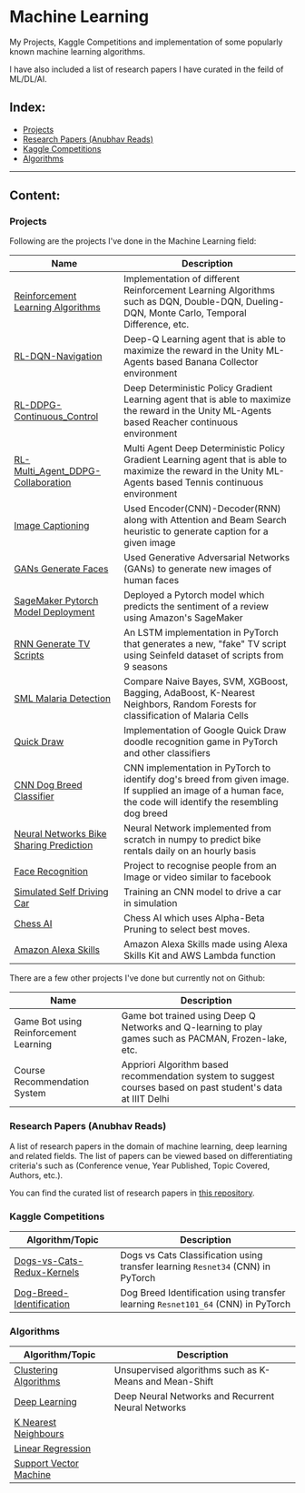 # Machine Learning <!-- omit in toc -->

My Projects, Kaggle Competitions and implementation of some popularly known machine learning algorithms.

I have also included a list of research papers I have curated in the feild of ML/DL/AI.

## Index: <!-- omit in toc -->

- [Projects](#projects)
- [Research Papers (Anubhav Reads)](#research-papers-anubhav-reads)
- [Kaggle Competitions](#kaggle-competitions)
- [Algorithms](#algorithms)

------------------------------------------------------------------------------
## Content: <!-- omit in toc -->

### Projects

Following are the projects I've done in the Machine Learning field:

| Name                                                                                                                 | Description                                                                                                                                                   |
| -------------------------------------------------------------------------------------------------------------------- | ------------------------------------------------------------------------------------------------------------------------------------------------------------- |
| [Reinforcement Learning Algorithms](https://github.com/anubhavshrimal/Reinforcement-Learning)                        | Implementation of different Reinforcement Learning Algorithms such as DQN, Double-DQN, Dueling-DQN, Monte Carlo, Temporal Difference, etc.                    |
| [RL-DQN-Navigation](https://github.com/anubhavshrimal/Navigation_Udacity_DRLND_P1)                                   | Deep-Q Learning agent that is able to maximize the reward in the Unity ML-Agents based Banana Collector environment                                           |
| [RL-DDPG-Continuous_Control](https://github.com/anubhavshrimal/Continuous_Control_Udacity_DRLND_P2)                  | Deep Deterministic Policy Gradient Learning agent that is able to maximize the reward in the Unity ML-Agents based Reacher continuous environment             |
| [RL-Multi_Agent_DDPG-Collaboration](https://github.com/anubhavshrimal/Collaboration_Competition_Udacity_DRLND_P3)    | Multi Agent Deep Deterministic Policy Gradient Learning agent that is able to maximize the reward in the Unity ML-Agents based Tennis continuous environment  |
| [Image Captioning](https://github.com/anubhavshrimal/Attention-Beam-Image-Captioning)                                | Used Encoder(CNN)-Decoder(RNN) along with Attention and Beam Search heuristic  to generate caption for a given image                                          |
| [GANs Generate Faces](https://github.com/anubhavshrimal/GANs-Generate-Faces)                                         | Used Generative Adversarial Networks (GANs) to generate new images of human faces                                                                             |
| [SageMaker Pytorch Model Deployment](https://github.com/anubhavshrimal/SageMaker-PyTorch-Model-Deployment)           | Deployed a Pytorch model which predicts the sentiment of a review using Amazon's SageMaker                                                                    |
| [RNN Generate TV Scripts](https://github.com/anubhavshrimal/RNN-Generate-TV-Scripts)                                 | An LSTM implementation in PyTorch that generates a new, "fake" TV script using Seinfeld dataset of scripts from 9 seasons                                     |
| [SML Malaria Detection](https://github.com/anubhavshrimal/SML-Malaria-Detection)                                     | Compare Naive Bayes, SVM, XGBoost, Bagging, AdaBoost, K-Nearest Neighbors, Random Forests for classification of Malaria Cells                                 |
| [Quick Draw](https://github.com/anubhavshrimal/Quick-Draw)                                                           | Implementation of Google Quick Draw doodle recognition game in PyTorch and other classifiers                                                                  |
| [CNN Dog Breed Classifier](https://github.com/anubhavshrimal/CNN-Dog-Breed-Classifier)                               | CNN implementation in PyTorch to identify dog's breed from given image. If supplied an image of a human face, the code will identify the resembling dog breed |
| [Neural Networks Bike Sharing Prediction](https://github.com/anubhavshrimal/Neural-Networks-Bike-Sharing-Prediction) | Neural Network implemented from scratch in numpy to predict bike rentals daily on an hourly basis                                                             |
| [Face Recognition](https://github.com/anubhavshrimal/Face-Recognition)                                               | Project to recognise people from an Image or video similar to facebook                                                                                        |
| [Simulated Self Driving Car](https://github.com/anubhavshrimal/Simulated_Self_Driving_Car)                           | Training an CNN model to drive a car in simulation                                                                                                            |
| [Chess AI](https://github.com/anubhavshrimal/Chess-AI)                                                               | Chess AI which uses Alpha-Beta Pruning to select best moves.                                                                                                  |
| [Amazon Alexa Skills](https://github.com/anubhavshrimal/Amazon-Alexa-Skills)                                         | Amazon Alexa Skills made using Alexa Skills Kit and AWS Lambda function                                                                                       |

There are a few other projects I've done but currently not on Github:

| Name                                  | Description                                                                                                  |
| ------------------------------------- | ------------------------------------------------------------------------------------------------------------ |
| Game Bot using Reinforcement Learning | Game bot trained using Deep Q Networks and Q-learning to play games such as PACMAN, Frozen-lake, etc.        |
| Course Recommendation System          | Appriori Algorithm based recommendation system to suggest courses based on past student's data at IIIT Delhi |

### Research Papers (Anubhav Reads)

A list of research papers in the domain of machine learning, deep learning and related fields. The list of papers can be viewed based on differentiating criteria's such as (Conference venue, Year Published, Topic Covered, Authors, etc.).

You can find the curated list of research papers in [this repository](https://github.com/anubhavshrimal/Machine-Learning-Research-Papers).


### Kaggle Competitions

| Algorithm/Topic                                                               | Description                                                                      |
| ----------------------------------------------------------------------------- | -------------------------------------------------------------------------------- |
| [Dogs-vs-Cats-Redux-Kernels](Kaggle-Competitions/Dogs-vs-Cats-Redux-Kernels/) | Dogs vs Cats Classification using transfer learning `Resnet34` (CNN) in PyTorch  |
| [Dog-Breed-Identification](Kaggle-Competitions/Dog-Breed-Identification/)     | Dog Breed Identification using transfer learning `Resnet101_64` (CNN) in PyTorch |

### Algorithms

| Algorithm/Topic                                              | Description                                            |
| ------------------------------------------------------------ | ------------------------------------------------------ |
| [Clustering Algorithms](Algorithms/Clustering/)              | Unsupervised algorithms such as K-Means and Mean-Shift |
| [Deep Learning](Algorithms/Deep_Learning/)                   | Deep Neural Networks and Recurrent Neural Networks     |
| [K Nearest Neighbours](Algorithms/K_Nearest_Neighbours/)     |                                                        |
| [Linear Regression](Algorithms/Linear_Regression/)           |                                                        |
| [Support Vector Machine](Algorithms/Support_Vector_Machine/) |                                                        |